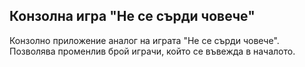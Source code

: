 ## Конзолна игра "Не се сърди човече"

Конзолно приложение аналог на играта "Не се сърди човече". Позволява променлив брой играчи, който се въвежда в началото.